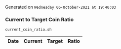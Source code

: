 Generated on `Wednesday 06-October-2021 at 19:40:03`

### Current to Target Coin Ratio
`current_coin_ratio.sh`

Date|Current|Target|Ratio
---|---|---|---
